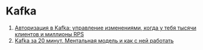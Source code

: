 # Kafka

 1. [Авторизация в Kafka: управление изменениями, когда у тебя тысячи клиентов и миллионы RPS](https://habr.com/ru/companies/ozontech/articles/921642/)
 2. [Kafka за 20 минут. Ментальная модель и как с ней работать](https://habr.com/ru/companies/kuper/articles/738634/)